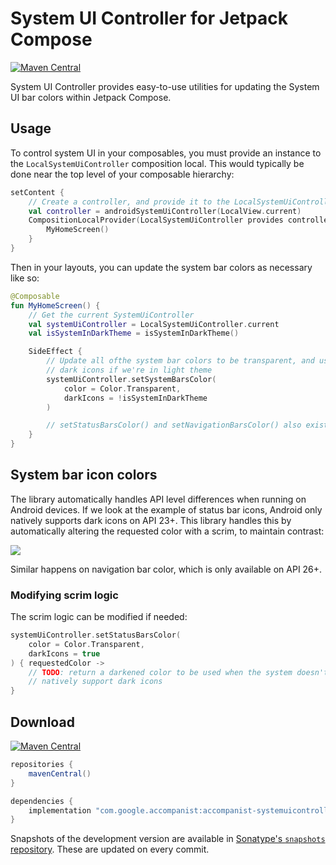 # System UI Controller for Jetpack Compose

[![Maven Central](https://img.shields.io/maven-central/v/com.google.accompanist/accompanist-systemuicontroller)](https://search.maven.org/search?q=g:com.google.accompanist)

System UI Controller provides easy-to-use utilities for updating the System UI bar colors within Jetpack Compose.

## Usage
To control system UI in your composables, you must provide an instance to the `LocalSystemUiController`
composition local. This would typically be done near the top level of your composable hierarchy:

``` kotlin
setContent {
    // Create a controller, and provide it to the LocalSystemUiController
    val controller = androidSystemUiController(LocalView.current)
    CompositionLocalProvider(LocalSystemUiController provides controller) {
        MyHomeScreen()
    }
}
```

Then in your layouts, you can update the system bar colors as necessary like so:

``` kotlin
@Composable
fun MyHomeScreen() {
    // Get the current SystemUiController
    val systemUiController = LocalSystemUiController.current
    val isSystemInDarkTheme = isSystemInDarkTheme()

    SideEffect {
        // Update all ofthe system bar colors to be transparent, and use
        // dark icons if we're in light theme
        systemUiController.setSystemBarsColor(
            color = Color.Transparent,
            darkIcons = !isSystemInDarkTheme
        )

        // setStatusBarsColor() and setNavigationBarsColor() also exist
    }
}
```

## System bar icon colors
The library automatically handles API level differences when running on Android devices. If we look at the example
of status bar icons, Android only natively supports dark icons on API 23+. This library handles this by automatically
altering the requested color with a scrim, to maintain contrast:

![](api-scrim.png)

Similar happens on navigation bar color, which is only available on API 26+.

### Modifying scrim logic

The scrim logic can be modified if needed:

``` kotlin
systemUiController.setStatusBarsColor(
    color = Color.Transparent,
    darkIcons = true
) { requestedColor ->
    // TODO: return a darkened color to be used when the system doesn't
    // natively support dark icons
}
```

## Download
[![Maven Central](https://img.shields.io/maven-central/v/com.google.accompanist/accompanist-systemuicontroller)](https://search.maven.org/search?q=g:com.google.accompanist)

```groovy
repositories {
    mavenCentral()
}

dependencies {
    implementation "com.google.accompanist:accompanist-systemuicontroller:<version>"
}
```

Snapshots of the development version are available in [Sonatype's `snapshots` repository][snap]. These are updated on every commit.

[compose]: https://developer.android.com/jetpack/compose
[snap]: https://oss.sonatype.org/content/repositories/snapshots/com/google/accompanist/accompanist-systemuicontroller/
